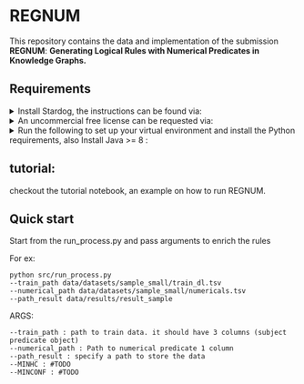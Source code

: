 # REGNUM

This repository contains the data and implementation of the submission  **REGNUM**: **Generating Logical Rules with Numerical Predicates in Knowledge Graphs.**

## Requirements
<details>
<summary>Install Stardog, the instructions can be found via:</summary>
    
    [https://docs.stardog.com/get-started/install-stardog/](https://docs.stardog.com/get-started/install-stardog/)
</details>
<details>

<summary>An uncommercial free license can be requested via:</summary>
    
    [Stardog Trial License Request | Stardog](https://www.stardog.com/license-request/)

</details>
<details>

<summary>Run the following to set up your virtual environment and install the Python requirements, also Install Java >= 8 :</summary>

    python3.8 -m venv regnum_env
    source regnum_env/bin/activate
    pip install -r requirements.txt
    
</details>

## tutorial:

checkout the tutorial notebook, an example on how to run
REGNUM.


## Quick start

Start from the run_process.py and pass arguments to enrich the rules

For ex:
    
    python src/run_process.py
    --train_path data/datasets/sample_small/train_dl.tsv
    --numerical_path data/datasets/sample_small/numericals.tsv
    --path_result data/results/result_sample

ARGS:

    --train_path : path to train data. it should have 3 columns (subject predicate object)
    --numerical_path : Path to numerical predicate 1 column
    --path_result : specify a path to store the data
    --MINHC : #TODO
    --MINCONF : #TODO
    
